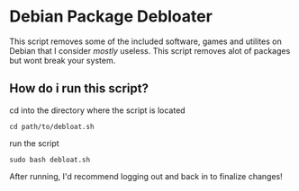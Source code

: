 # Debian Package Debloater

This script removes some of the included software, games and utilites on Debian that I consider *mostly* useless. This script removes alot of packages but wont break your system.

## How do i run this script?

cd into the directory where the script is located

``` cd path/to/debloat.sh ```

run the script

``` sudo bash debloat.sh ```

After running, I'd recommend logging out and back in to finalize changes!
